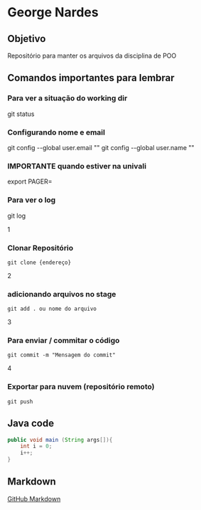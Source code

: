 # George Nardes

## Objetivo
Repositório para manter os arquivos da disciplina de POO

## Comandos importantes para lembrar

### Para ver a situação do working dir
git status

### Configurando nome e email
git config --global user.email ""
git config --global user.name ""

### IMPORTANTE quando estiver na univali
export PAGER=

### Para ver o log
git log

1
### Clonar Repositório
```
git clone {endereço}
```
2
### adicionando arquivos no stage
```
git add . ou nome do arquivo
```
3
### Para enviar / commitar o código
```
git commit -m "Mensagem do commit"
```
4
### Exportar para nuvem (repositório remoto)
```
git push
```
## Java code
```java
public void main (String args[]){
	int i = 0;
	i++;
}
``` 
## Markdown

[GitHub Markdown](https://guides.github.com/features/mastering-markdown)


